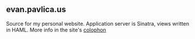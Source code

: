 ## evan.pavlica.us

Source for my personal website.
Application server is Sinatra, views written in HAML. More info in the site's [colophon](http://pavlica.us/about)
